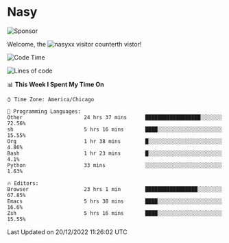 # Nasy

<!--
<p align="center">
<img height="200" src="https://github-readme-stats.vercel.app/api?username=nasyxx&count_private=true&show_icons=true&theme=dracula&include_all_commits=true"/>
<img height="200" src="https://github-readme-stats.vercel.app/api/top-langs/?username=nasyxx&theme=dracula&hide=html,jupyter+notebook&count_private=true&show_icons=true"/>
</p>

  
----------------
-->

![Sponsor](https://img.shields.io/static/v1.svg?label=Sponsor&message=%E2%9D%A4&logo=GitHub&style=flat&color=pink)
 
Welcome, the ![nasyxx visitor counter](https://count.getloli.com/get/@nasyxx?theme=rule34)th vistor!
 
<!--START_SECTION:waka-->
![Code Time](http://img.shields.io/badge/Code%20Time-2%2C952%20hrs%202%20mins-blue)

![Lines of code](https://img.shields.io/badge/From%20Hello%20World%20I%27ve%20Written-5%20Million%20lines%20of%20code-blue)

📊 **This Week I Spent My Time On** 

```text
⌚︎ Time Zone: America/Chicago

💬 Programming Languages: 
Other                    24 hrs 37 mins      ██████████████████░░░░░░░   72.56% 
sh                       5 hrs 16 mins       ████░░░░░░░░░░░░░░░░░░░░░   15.55% 
Org                      1 hr 38 mins        █░░░░░░░░░░░░░░░░░░░░░░░░   4.86% 
Bash                     1 hr 23 mins        █░░░░░░░░░░░░░░░░░░░░░░░░   4.1% 
Python                   33 mins             ░░░░░░░░░░░░░░░░░░░░░░░░░   1.63%

🔥 Editors: 
Browser                  23 hrs 1 min        █████████████████░░░░░░░░   67.85% 
Emacs                    5 hrs 38 mins       ████░░░░░░░░░░░░░░░░░░░░░   16.6% 
Zsh                      5 hrs 16 mins       ████░░░░░░░░░░░░░░░░░░░░░   15.55%

```


 Last Updated on 20/12/2022 11:26:02 UTC
<!--END_SECTION:waka-->

<!-- ![visitors](https://visitor-badge.laobi.icu/badge?page_id=nasyxx.nasyxx) -->
